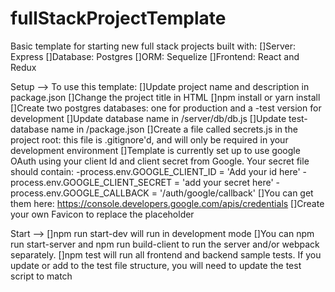 # fullStackProjectTemplate
Basic template for starting new full stack projects built with:
[]Server: Express
[]Database: Postgres
[]ORM: Sequelize
[]Frontend: React and Redux

Setup -->
To use this template:
[]Update project name and description in package.json
[]Change the project title in HTML <head>
[]npm install or yarn install
[]Create two postgres databases: one for production and a -test version for development
[]Update database name in /server/db/db.js
[]Update test-database name in /package.json
[]Create a file called secrets.js in the project root: this file is .gitignore'd, and will only be required in your development environment
[]Template is currently set up to use google OAuth using your client Id and client secret from Google. Your secret file should contain:
  -process.env.GOOGLE_CLIENT_ID = 'Add your id here'
  -process.env.GOOGLE_CLIENT_SECRET = 'add your secret here'
  -process.env.GOOGLE_CALLBACK = '/auth/google/callback'
  []You can get them here: https://console.developers.google.com/apis/credentials
[]Create your own Favicon to replace the placeholder

Start -->
[]npm run start-dev will run in development mode
[]You can npm run start-server and npm run build-client to run the server and/or webpack separately.
[]npm test will run all frontend and backend sample tests. If you update or add to the test file structure, you will need to update the test script to match

